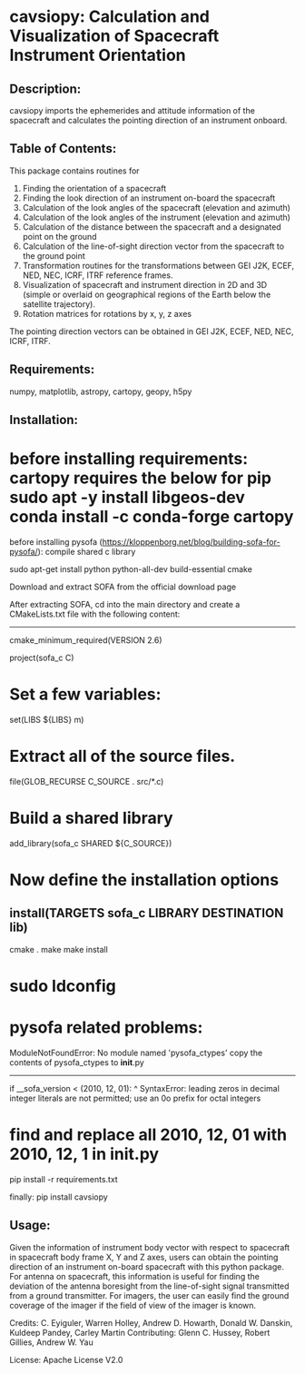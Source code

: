 # cavsiopy: Calculation and Visualization of Spacecraft Instrument Orientation

## Description:
cavsiopy imports the ephemerides and attitude information of the spacecraft and calculates the pointing direction of an instrument onboard.

## Table of Contents:
This package contains routines for
1. Finding the orientation of a spacecraft
2. Finding the look direction of an instrument on-board the spacecraft
3. Calculation of the look angles of the spacecraft (elevation and azimuth)
4. Calculation of the look angles of the instrument (elevation and azimuth)
5. Calculation of the distance between the spacecraft and a designated point on the ground
6. Calculation of the line-of-sight direction vector from the spacecraft to the ground point
7. Transformation routines for the transformations between GEI J2K, ECEF, NED, NEC, ICRF, ITRF reference frames.
8. Visualization of spacecraft and instrument direction in 2D and 3D (simple or overlaid on geographical regions of the Earth below the satellite trajectory).
9. Rotation matrices for rotations by x, y, z axes

The pointing direction vectors can be obtained in GEI J2K, ECEF, NED, NEC, ICRF, ITRF.

## Requirements:
numpy, matplotlib, astropy, cartopy, geopy, h5py

## Installation:
before installing requirements: cartopy requires the below for pip
sudo apt -y install libgeos-dev
conda install -c conda-forge cartopy
======================================================================================
before installing pysofa (https://kloppenborg.net/blog/building-sofa-for-pysofa/):
compile shared c library

sudo apt-get install python python-all-dev build-essential cmake

Download and extract SOFA from the official download page

After extracting SOFA, cd into the main directory and create a CMakeLists.txt file with the following content:

----------------------------------------------------------------------------------------
cmake_minimum_required(VERSION 2.6)

project(sofa_c C)
  
# Set a few variables:
set(LIBS ${LIBS} m)

# Extract all of the source files.
file(GLOB_RECURSE C_SOURCE . src/*.c)

# Build a shared library
add_library(sofa_c SHARED ${C_SOURCE})
  
# Now define the installation options
install(TARGETS sofa_c LIBRARY DESTINATION lib)
----------------------------------------------------------------------------------------

cmake .
make
make install

sudo ldconfig
========================================================================================
pysofa related problems:
========================================================================================

ModuleNotFoundError: No module named 'pysofa_ctypes'
copy the contents of pysofa_ctypes to __init__.py

-----------------------------------------------------------------------------------------

if __sofa_version < (2010, 12, 01):
                                   ^
SyntaxError: leading zeros in decimal integer literals are not permitted; use an 0o prefix for octal integers

find and replace all 2010, 12, 01 with 2010, 12, 1 in __init__.py
=========================================================================================

pip install -r requirements.txt

finally:
pip install cavsiopy

## Usage:
Given the information of instrument body vector with respect to spacecraft in spacecraft body frame X, Y and Z axes, users can obtain the pointing direction of an instrument on-board spacecraft with this python package. For antenna on spacecraft, this information is useful for finding the deviation of the antenna boresight from the line-of-sight signal transmitted from a ground transmitter. For imagers, the user can easily find the ground coverage of the imager if the field of view of the imager is known.

Credits: C. Eyiguler, Warren Holley, Andrew D. Howarth, Donald W. Danskin, Kuldeep Pandey, Carley Martin
Contributing: Glenn C. Hussey, Robert Gillies, Andrew W. Yau

License: Apache License V2.0
